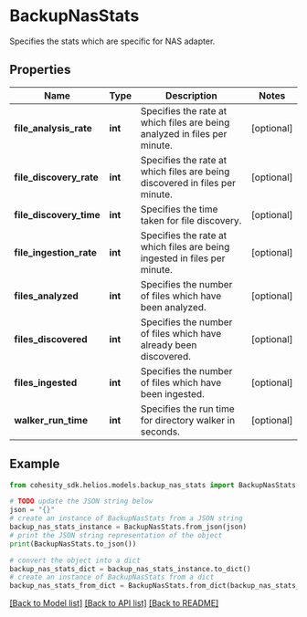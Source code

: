 # BackupNasStats

Specifies the stats which are specific for NAS adapter.

## Properties

Name | Type | Description | Notes
------------ | ------------- | ------------- | -------------
**file_analysis_rate** | **int** | Specifies the rate at which files are being analyzed in files per minute. | [optional] 
**file_discovery_rate** | **int** | Specifies the rate at which files are being discovered in files per minute. | [optional] 
**file_discovery_time** | **int** | Specifies the time taken for file discovery. | [optional] 
**file_ingestion_rate** | **int** | Specifies the rate at which files are being ingested in files per minute. | [optional] 
**files_analyzed** | **int** | Specifies the number of files which have been analyzed. | [optional] 
**files_discovered** | **int** | Specifies the number of files which have already been discovered. | [optional] 
**files_ingested** | **int** | Specifies the number of files which have been ingested. | [optional] 
**walker_run_time** | **int** | Specifies the run time for directory walker in seconds. | [optional] 

## Example

```python
from cohesity_sdk.helios.models.backup_nas_stats import BackupNasStats

# TODO update the JSON string below
json = "{}"
# create an instance of BackupNasStats from a JSON string
backup_nas_stats_instance = BackupNasStats.from_json(json)
# print the JSON string representation of the object
print(BackupNasStats.to_json())

# convert the object into a dict
backup_nas_stats_dict = backup_nas_stats_instance.to_dict()
# create an instance of BackupNasStats from a dict
backup_nas_stats_from_dict = BackupNasStats.from_dict(backup_nas_stats_dict)
```
[[Back to Model list]](../README.md#documentation-for-models) [[Back to API list]](../README.md#documentation-for-api-endpoints) [[Back to README]](../README.md)


